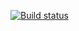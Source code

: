 [![Build status](https://ci.appveyor.com/api/projects/status/y8868rcs3nyl9d3q?svg=true)](https://ci.appveyor.com/project/Nataliya2020/ra-homework-use-effect)

